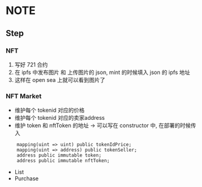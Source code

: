# NOTE

## Step
### NFT
1. 写好 721 合约
2. 在 ipfs 中发布图片 和 上传图片的 json, mint 的时候填入 json 的 ipfs 地址
3. 这样在 open sea 上就可以看到图片了

### NFT Market
- 维护每个 tokenid 对应的价格
- 维护每个 tokenid 对应的卖家address
- 维护 token 和 nftToken 的地址 -> 可以写在 constructor 中, 在部署的时候传入
```solidity
    mapping(uint => uint) public tokenIdPrice;
    mapping(uint => address) public tokenSeller;
    address public immutable token;
    address public immutable nftToken;
```
- List
- Purchase